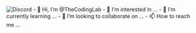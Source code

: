 
<img src="https://logo-marque.com/wp-content/uploads/2020/12/Discord-Logo.png" alt="Discord">
- 👋 Hi, I’m @TheCodingLab
- 👀 I’m interested in ...
- 🌱 I’m currently learning ...
- 💞️ I’m looking to collaborate on ...
- 📫 How to reach me ...

<!---
TheCodingLab/TheCodingLab is a ✨ special ✨ repository because its `README.md` (this file) appears on your GitHub profile.
You can click the Preview link to take a look at your changes.
--->
